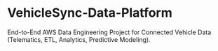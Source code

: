 # VehicleSync-Data-Platform
End-to-End AWS Data Engineering Project for Connected Vehicle Data (Telematics, ETL, Analytics, Predictive Modeling).
